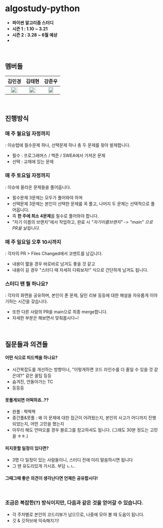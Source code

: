 # algostudy-python
* **파이썬 알고리즘 스터디**
* **시즌 1 : 1.10 ~ 3.21**
* **시즌 2 : 3.28 ~ 6월 예상**
* 

<br/>

## 멤버들
| 김민경 | 김태현 | 강준우 |
| :---: | :---: | :---: |
<img src='https://avatars1.githubusercontent.com/u/50983832?s=400&u=198d5ed5e4acd260e4bf228d200ae48be495e8ff&v=4' width='70%'/> | <img src='https://avatars3.githubusercontent.com/u/61109660?s=400&u=ec8fe509b882073575edca6f849c4b5f2bb602eb&v=4' width='70%'/> | <img src='https://avatars2.githubusercontent.com/u/29622782?s=460&u=a43b7d2f1c1e959fa576daf87cfd70cace456ed2&v=4' width='60%'/>|


<br/>

## 진행방식
### 매 주 월요일 자정까지
: 이슈탭에 필수문제 하나, 선택문제 하나 총 두 문제를 찾아 발제합니다.
* 필수 : 프로그래머스 / 백준 / SWEA에서 가져온 문제 
* 선택 : 교재에 있는 문제
  
### 매 주 토요일 자정까지
: 이슈에 올라온 문제들을 풀어옵니다.
* 필수문제 3문제는 모두가 풀어와야 하며
* 선택문제 3문제는 본인이 선택한 문제를 꼭 풀고, 나머지 두 문제는 선택적으로 풀어옵니다.
* 즉 **한 주에 최소 4문제**를 필수로 풀어와야 합니다.
* "자기 이름의 브랜치"에서 작업하고, 완료 시 **"자기이름브랜치" -> "main" 으로 PR을 날립니다*.*

### 매 주 일요일 오후 10시까지
: 각자의 PR > Files Changed에서 코멘트를 남깁니다.
* 내용이 짧을 경우 바로바로 남겨도 좋을 것 같고
* 내용이 길 경우 "스터디 때 자세히 다뤄보자!" 식으로 간단하게 남겨도 됩니다.

### 스터디 땐 뭘 하나요?
: 각자의 화면을 공유하며, 본인이 푼 문제, 달린 리뷰 등등에 대한 해설을 자유롭게 이야기하는 시간을 갖습니다.
* 또한 다른 사람의 PR을 main으로 최종 merge합니다.
* 자세한 부분은 해보면서 맞춰봅시다~!

<br/>

## 질문들과 의견들
#### 어떤 식으로 피드백을 하나요?
* 시간복잡도를 개선하는 방향이나, "이렇게하면 코드 라인수를 더 줄일 수 있을 것 같은데?" 같은 꿀팁 등등
* 숨겨진, 안돌아가는 TC
* 등등등
  
#### 못풀게되면 어떡하죠..??
* 완풀 : 짝짝짝
* 중간풀&못풀 : 왜 이 문제에 대한 접근이 어려웠는지, 본인의 사고가 어디까지 진행되었는지, 어떤 고민을 했는지
* 아무리 해도 안떠오를 경우 블로그를 참고하셔도 됩니다. (그래도 30분 정도는 고민을 ㅎㅎ.)

#### 피지못할 일정이 있다면?
* 3명 다 일정이 있는 사람들이니, 스터디 전에 미리 말씀하시면 됩니다
* 그 땐 유도리있게 가시죠. 부담 ㄴㄴ.

#### 그때그때 좋은 의견이 생각난다면 언제든 공유합시다!

<br/>


### 조금은 복잡한(?) 방식이지만, 다음과 같은 것을 얻어갈 수 있습니다.
* 각 주차별로 본인의 코드리뷰가 남으므로, 나중에 모아 볼 때 도움이 됩니다.
* 깃 & 깃허브에 익숙해지기!

